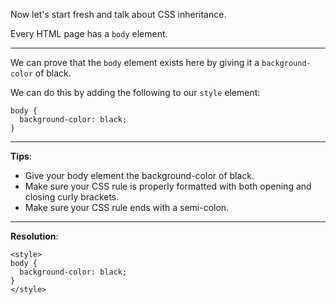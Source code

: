 Now let's start fresh and talk about CSS inheritance.

Every HTML page has a `body` element.

---
We can prove that the `body` element exists here by giving it a `background-color` of black.

We can do this by adding the following to our `style` element:

```
body {
  background-color: black;
}
```

---
**Tips**:
- Give your body element the background-color of black.
- Make sure your CSS rule is properly formatted with both opening and closing curly brackets.
- Make sure your CSS rule ends with a semi-colon.

---
**Resolution**:
```
<style>
body {
  background-color: black;
}
</style>
```